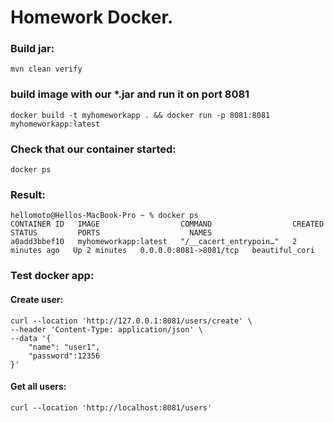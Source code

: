 # Homework Docker.

### Build jar:
```
mvn clean verify
```

### build image with our *.jar and run it on port 8081

```
docker build -t myhomeworkapp . && docker run -p 8081:8081 myhomeworkapp:latest
```

### Check that our container started:
```
docker ps
```

### Result:
```
hellomoto@Hellos-MacBook-Pro ~ % docker ps
CONTAINER ID   IMAGE                  COMMAND                  CREATED         STATUS         PORTS                    NAMES
a0add3bbef10   myhomeworkapp:latest   "/__cacert_entrypoin…"   2 minutes ago   Up 2 minutes   0.0.0.0:8081->8081/tcp   beautiful_cori
```

### Test docker app:

#### Create user:
```
curl --location 'http://127.0.0.1:8081/users/create' \
--header 'Content-Type: application/json' \
--data '{
    "name": "user1",
    "password":12356
}'
```

#### Get all users:
```
curl --location 'http://localhost:8081/users' 
```